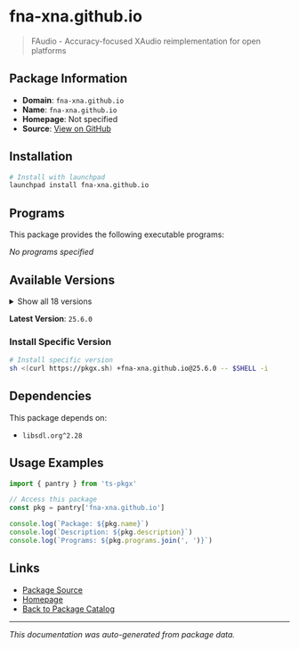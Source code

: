 # fna-xna.github.io

> FAudio - Accuracy-focused XAudio reimplementation for open platforms

## Package Information

- **Domain**: `fna-xna.github.io`
- **Name**: `fna-xna.github.io`
- **Homepage**: Not specified
- **Source**: [View on GitHub](https://github.com/pkgxdev/pantry/tree/main/projects/fna-xna.github.io/package.yml)

## Installation

```bash
# Install with launchpad
launchpad install fna-xna.github.io
```

## Programs

This package provides the following executable programs:

*No programs specified*

## Available Versions

<details>
<summary>Show all 18 versions</summary>

- `25.6.0`, `25.5.0`, `25.4.0`, `25.3.0`, `25.2.0`
- `25.1.0`, `24.12.0`, `24.11.0`, `24.10.0`, `24.9.0`
- `24.8.0`, `24.7.0`, `24.6.0`, `24.5.0`, `24.4.0`
- `24.3.0`, `24.2.0`, `24.1.0`

</details>

**Latest Version**: `25.6.0`

### Install Specific Version

```bash
# Install specific version
sh <(curl https://pkgx.sh) +fna-xna.github.io@25.6.0 -- $SHELL -i
```

## Dependencies

This package depends on:

- `libsdl.org^2.28`

## Usage Examples

```typescript
import { pantry } from 'ts-pkgx'

// Access this package
const pkg = pantry['fna-xna.github.io']

console.log(`Package: ${pkg.name}`)
console.log(`Description: ${pkg.description}`)
console.log(`Programs: ${pkg.programs.join(', ')}`)
```

## Links

- [Package Source](https://github.com/pkgxdev/pantry/tree/main/projects/fna-xna.github.io/package.yml)
- [Homepage](#)
- [Back to Package Catalog](../../package-catalog.md)

---

*This documentation was auto-generated from package data.*
